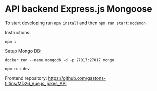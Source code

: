 # API backend Express.js Mongoose
To start developing run `npm install` and then `npm run start:nodemon`

Instructions:

```
npm i
```

Setup Mongo DB:
```
docker run --name mongodb -d -p 27017:27017 mongo
```

```
npm run dev
```

Frontend repository: https://github.com/gastons-tiltins/MD26_Vue.js_jokes_API
